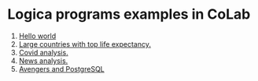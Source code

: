 <!--
Copyright 2020 Google LLC

Licensed under the Apache License, Version 2.0 (the "License");
you may not use this file except in compliance with the License.
You may obtain a copy of the License at

     http://www.apache.org/licenses/LICENSE-2.0

Unless required by applicable law or agreed to in writing, software
distributed under the License is distributed on an "AS IS" BASIS,
WITHOUT WARRANTIES OR CONDITIONS OF ANY KIND, either express or implied.
See the License for the specific language governing permissions and
limitations under the License.
-->

# Logica programs examples in CoLab

1. [Hello world](https://colab.research.google.com/github/EvgSkv/logica/blob/main/examples/Logica_example_Hello_World.ipynb)
1. [Large countries with top life expectancy.](https://colab.research.google.com/github/EvgSkv/logica/blob/main/examples/Logica_example_Life_expectency.ipynb)
1. [Covid analysis.](https://colab.research.google.com/github/EvgSkv/logica/blob/main/examples/Logica_example_Covid_Analysis.ipynb)
1. [News analysis.](https://colab.research.google.com/github/EvgSkv/logica/blob/main/examples/Logica_example_News_Clusters.ipynb)
1. [Avengers and PostgreSQL](https://colab.research.google.com/github/EvgSkv/logica/blob/main/examples/Logica_example_Avengers_and_PostgreSQL.ipynb)
